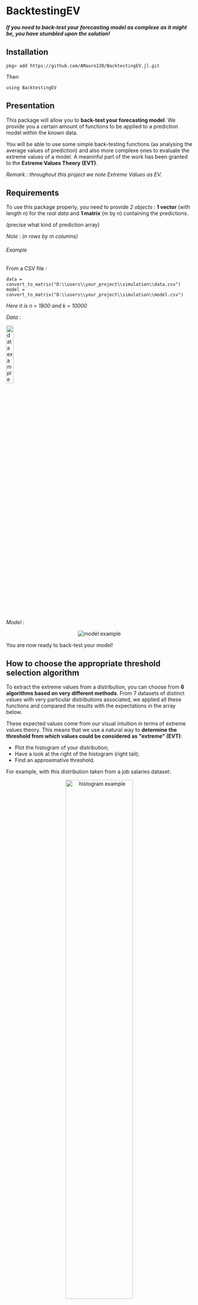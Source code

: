 # BacktestingEV



***If you need to back-test your forecasting model as complexe as it might be, you have stumbled upon the solution!***



## Installation

```
pkg> add https://github.com/AMauro130/BacktestingEV.jl.git
```
Then
```
using BacktestingEV
```



## Presentation

This package will allow you to **back-test your forecasting model**.
We provide you a certain amount of functions to be applied to a prediction model within the known data.

You will be able to use some simple back-testing functions (as analysing the average values of prediction) and also more complexe ones to evaluate the extreme values of a model.
A meaninful part of the work has been granted to the **Extreme Values Theory (EVT)**.

*Remark : throughout this project we note Extreme Values as EV.*



## Requirements

To use this package properly, you need to provide _2 objects_ : **1 vector** (with length n) for the *real data* and **1 matrix** (m by n) containing the predictions.

(precise what kind of prediction array)

*Note : (n rows by m columns)*


###### Example

From a CSV file :

```
data = convert_to_matrix("D:\\users\\your_project\\simulation\\data.csv")
model = convert_to_matrix("D:\\users\\your_project\\simulation\\model.csv")
```

*Here it is n = 1800 and k = 10000*

*Data :*
<div align="left">
	<img src="https://user-images.githubusercontent.com/92920225/181226632-66a8719f-2f97-49a9-a1e3-b048c56bf298.png" alt="data example" width=20% height=20%>
</div>

*Model :*
<div align="center">
	<img src="https://user-images.githubusercontent.com/92920225/181226837-36d93d00-334e-4fef-bca1-77ca70c1f9b1.png" alt="model example">
</div>

You are now ready to back-test your model!


## How to choose the appropriate threshold selection algorithm

To extract the extreme values from a distribution, you can choose from **6 algorithms based on very different methods**.
From 7 datasets of distinct values with very particular distributions associated, we applied all these functions and compared the results with the expectations in the array below.

These expected values come from our visual intuition in terms of extreme values theory. This means that we use a natural way to **determine the threshold from which values could be considered as "extreme" (EVT)**:
- Plot the histogram of your distribution;
- Have a look at the right of the histogram (right tail);
- Find an approximative threshold.

For example, with this distribution taken from a job salaries dataset:

<div align="center">
	<img src="https://user-images.githubusercontent.com/92920225/181459418-d1d0fa19-af73-423e-bafc-d2bd5c42ec64.png" alt="histogram	example" width=60% height=60%>
</div>

We can assume that 4 could be chosen.

<div align="center">
	----------------
</div>

Thus, according to your model the following table will help you to **choose the most suitable algorithm** (numbered from 1 to 6).

<div align="center">
	<img src="https://user-images.githubusercontent.com/92920225/181465068-2569f34d-33cd-4843-bf8b-aa33fe33e1e6.png" alt="help table">
</div>



*These are the errors between the thresholds selected using our visual intuition and the ones returned by the algorithms. They depict percentages relative to the expected visual guesses; having been calculated as*
```
(visual-result)./abs.(result)
```



## References

Here are the links to the datasets used in the table for the threshold selecrtion:

Also some sources about EVT

This PDF has been useful 
- http://ceaul.org/wp-content/uploads/2018/10/NotaCom07.pdf

(to fill in)